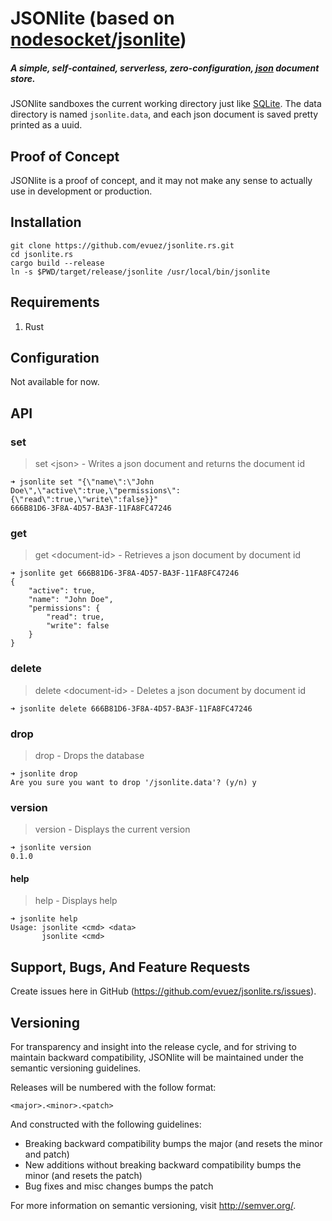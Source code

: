# JSONlite (based on [nodesocket/jsonlite](https://github.com/nodesocket/jsonlite))

##### A simple, self-contained, serverless, zero-configuration, [json](http://www.json.org/) document store.

JSONlite sandboxes the current working directory just like [SQLite](https://www.sqlite.org/). The data directory is named `jsonlite.data`, and each json document is saved pretty printed as a uuid.

## Proof of Concept

JSONlite is a proof of concept, and it may not make any sense to actually use in development or production.

## Installation

```shell
git clone https://github.com/evuez/jsonlite.rs.git
cd jsonlite.rs
cargo build --release
ln -s $PWD/target/release/jsonlite /usr/local/bin/jsonlite
```

## Requirements

1. Rust

## Configuration

Not available for now.

## API

### set

> set \<json\> - Writes a json document and returns the document id

````shell
➜ jsonlite set "{\"name\":\"John Doe\",\"active\":true,\"permissions\":{\"read\":true,\"write\":false}}"
666B81D6-3F8A-4D57-BA3F-11FA8FC47246
````

### get

> get \<document-id\> - Retrieves a json document by document id

````shell
➜ jsonlite get 666B81D6-3F8A-4D57-BA3F-11FA8FC47246
{
    "active": true,
    "name": "John Doe",
    "permissions": {
        "read": true,
        "write": false
    }
}
````

### delete

> delete \<document-id\> - Deletes a json document by document id

````shell
➜ jsonlite delete 666B81D6-3F8A-4D57-BA3F-11FA8FC47246
````

### drop

> drop - Drops the database

````shell
➜ jsonlite drop
Are you sure you want to drop '/jsonlite.data'? (y/n) y
````

### version

> version - Displays the current version

````shell
➜ jsonlite version
0.1.0
````

#### help

> help - Displays help

````
➜ jsonlite help
Usage: jsonlite <cmd> <data>
       jsonlite <cmd>
````

## Support, Bugs, And Feature Requests

Create issues here in GitHub (https://github.com/evuez/jsonlite.rs/issues).

## Versioning

For transparency and insight into the release cycle, and for striving to maintain backward compatibility, JSONlite will be maintained under the semantic versioning guidelines.

Releases will be numbered with the follow format:

`<major>.<minor>.<patch>`

And constructed with the following guidelines:

+ Breaking backward compatibility bumps the major (and resets the minor and patch)
+ New additions without breaking backward compatibility bumps the minor (and resets the patch)
+ Bug fixes and misc changes bumps the patch

For more information on semantic versioning, visit http://semver.org/.
